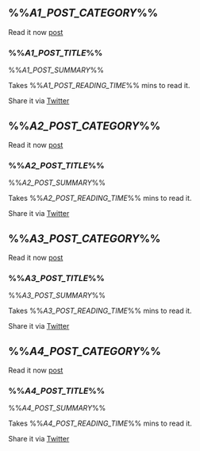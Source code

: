 ## %%_A1_POST_CATEGORY_%%

Read it now [post](%%_A1_POST_LINK_%%)

### %%_A1_POST_TITLE_%%

%%_A1_POST_SUMMARY_%%

Takes %%_A1_POST_READING_TIME_%% mins to read it.

Share it via [Twitter](%%_A1_POST_TWITTER_SHARE_%%)


## %%_A2_POST_CATEGORY_%%

Read it now [post](%%_A2_POST_LINK_%%)

### %%_A2_POST_TITLE_%%

%%_A2_POST_SUMMARY_%%

Takes %%_A2_POST_READING_TIME_%% mins to read it.

Share it via [Twitter](%%_A2_POST_TWITTER_SHARE_%%)

## %%_A3_POST_CATEGORY_%%

Read it now [post](%%_A3_POST_LINK_%%)

### %%_A3_POST_TITLE_%%

%%_A3_POST_SUMMARY_%%

Takes %%_A3_POST_READING_TIME_%% mins to read it.

Share it via [Twitter](%%_A3_POST_TWITTER_SHARE_%%)

## %%_A4_POST_CATEGORY_%%

Read it now [post](%%_A4_POST_LINK_%%)

### %%_A4_POST_TITLE_%%

%%_A4_POST_SUMMARY_%%

Takes %%_A4_POST_READING_TIME_%% mins to read it.

Share it via [Twitter](%%_A4_POST_TWITTER_SHARE_%%)
